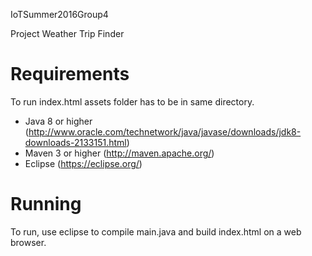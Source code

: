  IoTSummer2016Group4

 Project Weather Trip Finder

Requirements
======
To run index.html assets folder has to be in same directory.

* Java 8 or higher (<http://www.oracle.com/technetwork/java/javase/downloads/jdk8-downloads-2133151.html>)
* Maven 3 or higher (<http://maven.apache.org/>)
* Eclipse (<https://eclipse.org/>)

Running
======
To run, use eclipse to compile main.java and build index.html on a web browser.
